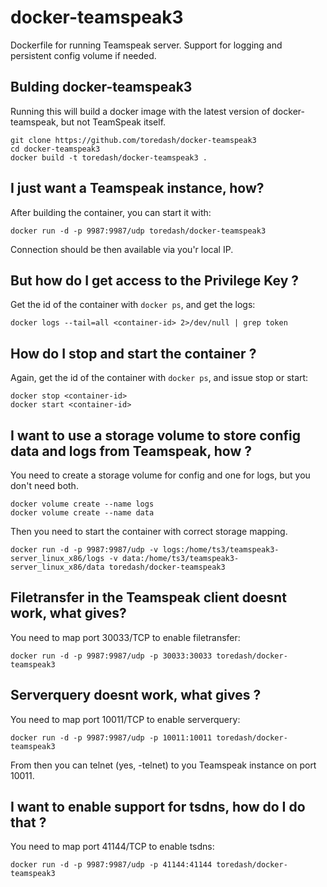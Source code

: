 # docker-teamspeak3

Dockerfile for running Teamspeak server. Support for logging and persistent config volume if needed.

## Bulding docker-teamspeak3

Running this will build a docker image with the latest version of docker-teamspeak, but not TeamSpeak itself. 

    git clone https://github.com/toredash/docker-teamspeak3
    cd docker-teamspeak3
    docker build -t toredash/docker-teamspeak3 .


## I just want a Teamspeak instance, how?

After building the container, you can start it with:

    docker run -d -p 9987:9987/udp toredash/docker-teamspeak3

Connection should be then available via you'r local IP.

## But how do I get access to the Privilege Key ?

Get the id of the container with `docker ps`, and get the logs:

    docker logs --tail=all <container-id> 2>/dev/null | grep token

## How do I stop and start the container ?

Again, get the id of the container with `docker ps`, and issue stop or start:

    docker stop <container-id>
    docker start <container-id>

## I want to use a storage volume to store config data and logs from Teamspeak, how ?

You need to create a storage volume for config and one for logs, but you don't need both.

    docker volume create --name logs
    docker volume create --name data

Then you need to start the container with correct storage mapping.

    docker run -d -p 9987:9987/udp -v logs:/home/ts3/teamspeak3-server_linux_x86/logs -v data:/home/ts3/teamspeak3-server_linux_x86/data toredash/docker-teamspeak3

## Filetransfer in the Teamspeak client doesnt work, what gives?

You need to map port 30033/TCP to enable filetransfer:

    docker run -d -p 9987:9987/udp -p 30033:30033 toredash/docker-teamspeak3

## Serverquery doesnt work, what gives ?

You need to map port 10011/TCP to enable serverquery:

    docker run -d -p 9987:9987/udp -p 10011:10011 toredash/docker-teamspeak3

From then you can telnet (yes, -telnet) to you Teamspeak instance on port 10011.

## I want to enable support for tsdns, how do I do that ?

You need to map port 41144/TCP to enable tsdns:

    docker run -d -p 9987:9987/udp -p 41144:41144 toredash/docker-teamspeak3


